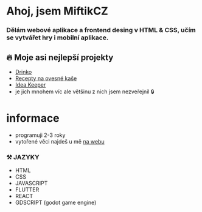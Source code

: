 # Ahoj, jsem MiftikCZ

### Dělám webové aplikace a frontend desing v HTML & CSS, učím se vytvářet hry i mobilní aplikace.

## 🔥 Moje asi nejlepší projekty
- [Drinko](https://miftikcz.github.io/drinko-app)
- [Recepty na ovesné kaše](https://miftikcz.github.io/vlocky)
- [Idea Keeper](https://miftikcz.github.io/idea-keeper)
- je jich mnohem víc ale většinu z nich jsem nezveřejnil 🔒

# informace
- programuji 2-3 roky
- vytořené věci najdeš u mě [na webu](https://miftik.tk)

### ⚒️ JAZYKY
- HTML
- CSS
- JAVASCRIPT
- FLUTTER
- REACT
- GDSCRIPT (godot game engine)
